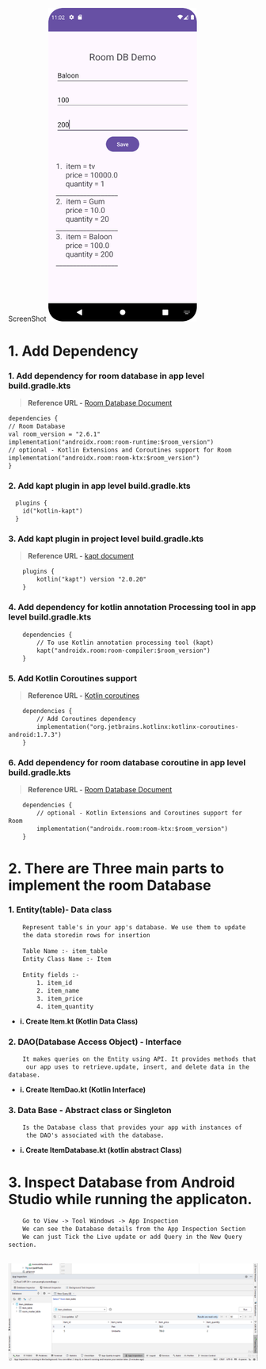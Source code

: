 ScreenShot
<img src="img.png" alt="Screenshot" width="300"/>

# 1. Add Dependency
### 1. Add dependency for room database in app level build.gradle.kts
> **Reference URL -** [Room Database Document](https://developer.android.com/jetpack/androidx/releases/room)
```
dependencies {
// Room Database
val room_version = "2.6.1"
implementation("androidx.room:room-runtime:$room_version")
// optional - Kotlin Extensions and Coroutines support for Room
implementation("androidx.room:room-ktx:$room_version")
}
```

### 2. Add kapt plugin in app level build.gradle.kts
```
  plugins {
    id("kotlin-kapt")
  }
```

### 3. Add kapt plugin in project level build.gradle.kts
> **Reference URL -** [kapt document](https://kotlinlang.org/docs/kapt.html)
```
    plugins {
        kotlin("kapt") version "2.0.20"
    }
 ```

### 4. Add dependency for kotlin annotation Processing tool in app level build.gradle.kts
```
    dependencies {
        // To use Kotlin annotation processing tool (kapt)
        kapt("androidx.room:room-compiler:$room_version")
    }     
```

### 5. Add Kotlin Coroutines support
> **Reference URL -** [Kotlin coroutines](https://developer.android.com/kotlin/coroutines)
```
    dependencies {
        // Add Coroutines dependency
        implementation("org.jetbrains.kotlinx:kotlinx-coroutines-android:1.7.3")
    }
```

### 6. Add dependency for room database coroutine in app level build.gradle.kts
> **Reference URL -** [Room Database Document](https://developer.android.com/jetpack/androidx/releases/room)
```
    dependencies {
        // optional - Kotlin Extensions and Coroutines support for Room
        implementation("androidx.room:room-ktx:$room_version")
    }
```


# 2. There are Three main parts to implement the room Database

### 1. Entity(table)- Data class
``` 
    Represent table's in your app's database. We use them to update
    the data storedin rows for insertion
    
    Table Name :- item_table 
    Entity Class Name :- Item
    
    Entity fields :-  
        1. item_id 
        2. item_name
        3. item_price
        4. item_quantity 
``` 
- **i. Create Item.kt (Kotlin Data Class)**

### 2. DAO(Database Access Object) - Interface
```
    It makes queries on the Entity using API. It provides methods that
     our app uses to retrieve.update, insert, and delete data in the database.
```
- **i. Create ItemDao.kt (Kotlin Interface)**

### 3. Data Base - Abstract class or Singleton
```
    Is the Database class that provides your app with instances of
     the DAO's associated with the database.
```
- **i.  Create ItemDatabase.kt (kotlin abstract Class)**


# 3. Inspect Database from Android Studio while running the applicaton.
````
    Go to View -> Tool Windows -> App Inspection
    We can see the Database details from the App Inspection Section
    We can just Tick the Live update or add Query in the New Query section.
    
````
![img_1.png](img_1.png)





































